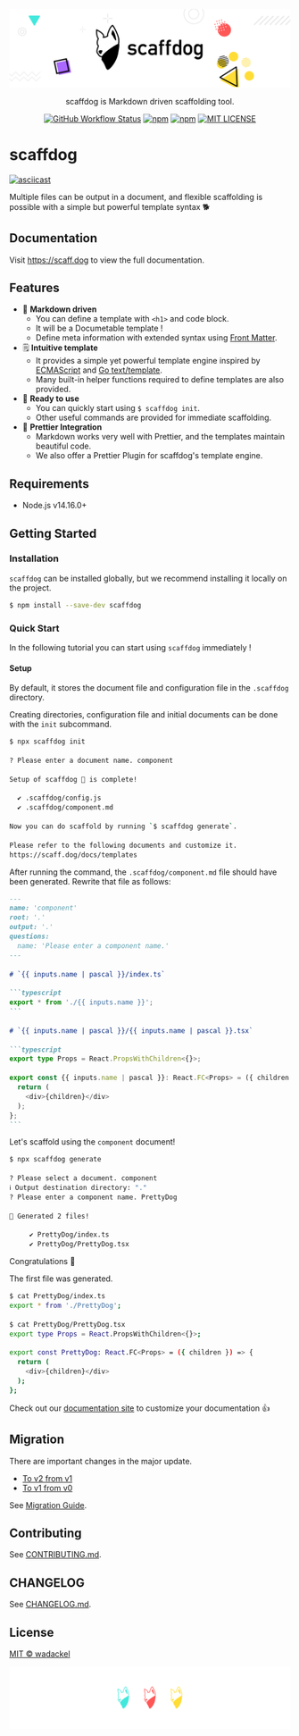 ![scaffdog](https://github.com/scaffdog/artwork/raw/main/repo-banner.png)

<p align="center">
  scaffdog is Markdown driven scaffolding tool.
</p>

<p align="center">
  <a href="https://github.com/scaffdog/scaffdog/actions?workflow=CI"><img src="https://img.shields.io/github/workflow/status/scaffdog/scaffdog/CI?logo=github&style=flat-square" alt="GitHub Workflow Status" /></a>
  <a href="https://npmcharts.com/compare/scaffdog?minimal=true"><img alt="npm" src="https://img.shields.io/npm/dm/scaffdog?style=flat-square"></a>
  <a href="https://www.npmjs.com/package/scaffdog"><img src="https://img.shields.io/npm/v/scaffdog?style=flat-square" alt="npm" /></a>
  <a href="./LICENSE"><img src="https://img.shields.io/github/license/scaffdog/scaffdog?label=license&style=flat-square" alt="MIT LICENSE" /></a>
</p>

# scaffdog

[![asciicast](https://asciinema.org/a/Az6hGIB1NWBZlKs3hhpYYu3XX.svg)](https://asciinema.org/a/Az6hGIB1NWBZlKs3hhpYYu3XX)

Multiple files can be output in a document, and flexible scaffolding is possible with a simple but powerful template syntax :dog2:

## Documentation

Visit https://scaff.dog to view the full documentation.

## Features

- :pencil: **Markdown driven**
  - You can define a template with `<h1>` and code block.
  - It will be a Documetable template !
  - Define meta information with extended syntax using [Front Matter](https://jekyllrb.com/docs/front-matter/).
- :spiral_notepad: **Intuitive template**
  - It provides a simple yet powerful template engine inspired by [ECMAScript](https://tc39.es/ecma262/) and [Go text/template](https://pkg.go.dev/text/template).
  - Many built-in helper functions required to define templates are also provided.
- :rocket: **Ready to use**
  - You can quickly start using `$ scaffdog init`.
  - Other useful commands are provided for immediate scaffolding.
- :nail_care: **Prettier Integration**
  - Markdown works very well with Prettier, and the templates maintain beautiful code.
  - We also offer a Prettier Plugin for scaffdog's template engine.

## Requirements

- Node.js v14.16.0+

## Getting Started

### Installation

`scaffdog` can be installed globally, but we recommend installing it locally on the project.

```bash
$ npm install --save-dev scaffdog
```

### Quick Start

In the following tutorial you can start using `scaffdog` immediately !

#### Setup

By default, it stores the document file and configuration file in the `.scaffdog` directory.

Creating directories, configuration file and initial documents can be done with the `init` subcommand.

```bash
$ npx scaffdog init

? Please enter a document name. component

Setup of scaffdog 🐶 is complete!

  ✔ .scaffdog/config.js
  ✔ .scaffdog/component.md

Now you can do scaffold by running `$ scaffdog generate`.

Please refer to the following documents and customize it.
https://scaff.dog/docs/templates
```

After running the command, the `.scaffdog/component.md` file should have been generated. Rewrite that file as follows:

````markdown
---
name: 'component'
root: '.'
output: '.'
questions:
  name: 'Please enter a component name.'
---

# `{{ inputs.name | pascal }}/index.ts`

```typescript
export * from './{{ inputs.name }}';
```

# `{{ inputs.name | pascal }}/{{ inputs.name | pascal }}.tsx`

```typescript
export type Props = React.PropsWithChildren<{}>;

export const {{ inputs.name | pascal }}: React.FC<Props> = ({ children }) => {
  return (
    <div>{children}</div>
  );
};
```
````

Let's scaffold using the `component` document!

```bash
$ npx scaffdog generate

? Please select a document. component
ℹ Output destination directory: "."
? Please enter a component name. PrettyDog

🐶 Generated 2 files!

     ✔ PrettyDog/index.ts
     ✔ PrettyDog/PrettyDog.tsx
```

Congratulations :tada:

The first file was generated.

```bash
$ cat PrettyDog/index.ts
export * from './PrettyDog';

$ cat PrettyDog/PrettyDog.tsx
export type Props = React.PropsWithChildren<{}>;

export const PrettyDog: React.FC<Props> = ({ children }) => {
  return (
    <div>{children}</div>
  );
};
```

Check out our [documentation site](https://scaff.dog/docs/templates) to customize your documentation :+1:

## Migration

There are important changes in the major update.

- [To v2 from v1](/MIGRATION.md#to-v2-from-v1)
- [To v1 from v0](/MIGRATION.md#to-v1-from-v0)

See [Migration Guide](/MIGRATION.md).

## Contributing

See [CONTRIBUTING.md](/CONTRIBUTING.md).

## CHANGELOG

See [CHANGELOG.md](/packages/scaffdog/CHANGELOG.md).

## License

[MIT © wadackel](/LICENSE)

![Thank you for reading!](https://github.com/scaffdog/artwork/raw/main/repo-footer.png)
